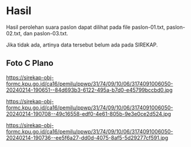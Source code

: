 # Hasil

Hasil perolehan suara paslon dapat dilihat pada file paslon-01.txt, paslon-02.txt, dan paslon-03.txt.

Jika tidak ada, artinya data tersebut belum ada pada SIREKAP.

## Foto C Plano

https://sirekap-obj-formc.kpu.go.id/ca16/pemilu/ppwp/31/74/09/10/06/3174091006050-20240214-190651--84d693b3-6122-495a-b7d0-e45799bccbd0.jpg

https://sirekap-obj-formc.kpu.go.id/ca16/pemilu/ppwp/31/74/09/10/06/3174091006050-20240214-190708--49c16558-edf0-4e61-805b-9e3e0ce2d524.jpg

https://sirekap-obj-formc.kpu.go.id/ca16/pemilu/ppwp/31/74/09/10/06/3174091006050-20240214-190736--ee5f6a27-dd0d-4075-8af5-5d29277cf591.jpg
